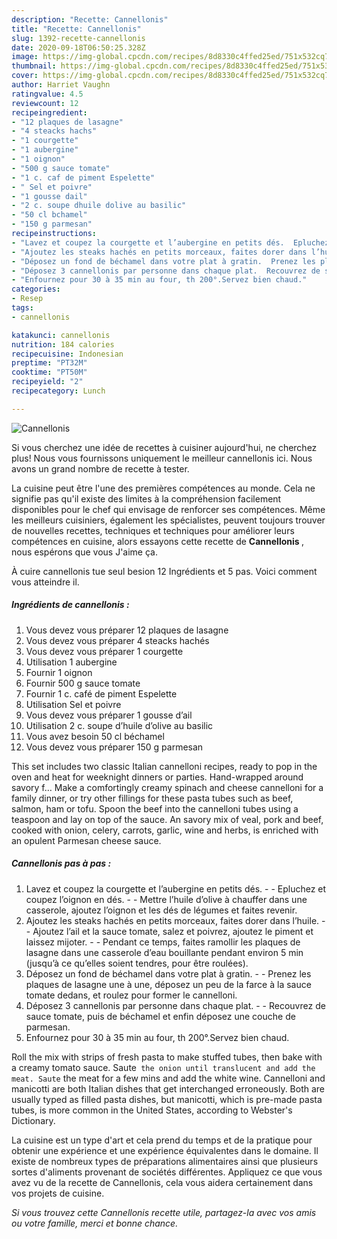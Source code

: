 ```yaml
---
description: "Recette: Cannellonis"
title: "Recette: Cannellonis"
slug: 1392-recette-cannellonis
date: 2020-09-18T06:50:25.328Z
image: https://img-global.cpcdn.com/recipes/8d8330c4ffed25ed/751x532cq70/cannellonis-photo-principale-de-la-recette.jpg
thumbnail: https://img-global.cpcdn.com/recipes/8d8330c4ffed25ed/751x532cq70/cannellonis-photo-principale-de-la-recette.jpg
cover: https://img-global.cpcdn.com/recipes/8d8330c4ffed25ed/751x532cq70/cannellonis-photo-principale-de-la-recette.jpg
author: Harriet Vaughn
ratingvalue: 4.5
reviewcount: 12
recipeingredient:
- "12 plaques de lasagne"
- "4 steacks hachs"
- "1 courgette"
- "1 aubergine"
- "1 oignon"
- "500 g sauce tomate"
- "1 c. caf de piment Espelette"
- " Sel et poivre"
- "1 gousse dail"
- "2 c. soupe dhuile dolive au basilic"
- "50 cl bchamel"
- "150 g parmesan"
recipeinstructions:
- "Lavez et coupez la courgette et l’aubergine en petits dés.  Epluchez et coupez l’oignon en dés.  Mettre l’huile d’olive à chauffer dans une casserole, ajoutez l’oignon et les dés de légumes et faites revenir."
- "Ajoutez les steaks hachés en petits morceaux, faites dorer dans l’huile.  Ajoutez l’ail et la sauce tomate, salez et poivrez, ajoutez le piment et laissez mijoter.  Pendant ce temps, faites ramollir les plaques de lasagne dans une casserole d’eau bouillante pendant environ 5 min (jusqu’à ce qu’elles soient tendres, pour être roulées)."
- "Déposez un fond de béchamel dans votre plat à gratin.  Prenez les plaques de lasagne une à une, déposez un peu de la farce à la sauce tomate dedans, et roulez pour former le cannelloni."
- "Déposez 3 cannellonis par personne dans chaque plat.  Recouvrez de sauce tomate, puis de béchamel et enfin déposez une couche de parmesan."
- "Enfournez pour 30 à 35 min au four, th 200°.Servez bien chaud."
categories:
- Resep
tags:
- cannellonis

katakunci: cannellonis 
nutrition: 184 calories
recipecuisine: Indonesian
preptime: "PT32M"
cooktime: "PT50M"
recipeyield: "2"
recipecategory: Lunch

---
```



![Cannellonis](https://img-global.cpcdn.com/recipes/8d8330c4ffed25ed/751x532cq70/cannellonis-photo-principale-de-la-recette.jpg)

Si vous cherchez une idée de recettes à cuisiner aujourd'hui, ne cherchez plus! Nous vous fournissons uniquement le meilleur cannellonis ici. Nous avons un grand nombre de recette à tester.

La cuisine peut être l'une des premières compétences au monde. Cela ne signifie pas qu'il existe des limites à la compréhension facilement disponibles pour le chef qui envisage de renforcer ses compétences. Même les meilleurs cuisiniers, également les spécialistes, peuvent toujours trouver de nouvelles recettes, techniques et techniques pour améliorer leurs compétences en cuisine, alors essayons cette recette de <strong> Cannellonis </strong>, nous espérons que vous J'aime ça.

<!--inarticleads1-->

À cuire cannellonis tue seul besion 12 Ingrédients et 5 pas. Voici comment vous atteindre il.

##### Ingrédients de cannellonis :

1. Vous devez vous préparer 12 plaques de lasagne
1. Vous devez vous préparer 4 steacks hachés
1. Vous devez vous préparer 1 courgette
1. Utilisation 1 aubergine
1. Fournir 1 oignon
1. Fournir 500 g sauce tomate
1. Fournir 1 c. café de piment Espelette
1. Utilisation  Sel et poivre
1. Vous devez vous préparer 1 gousse d’ail
1. Utilisation 2 c. soupe d’huile d’olive au basilic
1. Vous avez besoin 50 cl béchamel
1. Vous devez vous préparer 150 g parmesan


This set includes two classic Italian cannelloni recipes, ready to pop in the oven and heat for weeknight dinners or parties. Hand-wrapped around savory f… Make a comfortingly creamy spinach and cheese cannelloni for a family dinner, or try other fillings for these pasta tubes such as beef, salmon, ham or tofu. Spoon the beef into the cannelloni tubes using a teaspoon and lay on top of the sauce. An savory mix of veal, pork and beef, cooked with onion, celery, carrots, garlic, wine and herbs, is enriched with an opulent Parmesan cheese sauce. 

<!--inarticleads2-->

##### Cannellonis pas à pas :

1. Lavez et coupez la courgette et l’aubergine en petits dés. -  - Epluchez et coupez l’oignon en dés. -  - Mettre l’huile d’olive à chauffer dans une casserole, ajoutez l’oignon et les dés de légumes et faites revenir.
1. Ajoutez les steaks hachés en petits morceaux, faites dorer dans l’huile. -  - Ajoutez l’ail et la sauce tomate, salez et poivrez, ajoutez le piment et laissez mijoter. -  - Pendant ce temps, faites ramollir les plaques de lasagne dans une casserole d’eau bouillante pendant environ 5 min (jusqu’à ce qu’elles soient tendres, pour être roulées).
1. Déposez un fond de béchamel dans votre plat à gratin. -  - Prenez les plaques de lasagne une à une, déposez un peu de la farce à la sauce tomate dedans, et roulez pour former le cannelloni.
1. Déposez 3 cannellonis par personne dans chaque plat. -  - Recouvrez de sauce tomate, puis de béchamel et enfin déposez une couche de parmesan.
1. Enfournez pour 30 à 35 min au four, th 200°.Servez bien chaud.


Roll the mix with strips of fresh pasta to make stuffed tubes, then bake with a creamy tomato sauce. Saute` the onion until translucent and add the meat. Saute` the meat for a few mins and add the white wine. Cannelloni and manicotti are both Italian dishes that get interchanged erroneously. Both are usually typed as filled pasta dishes, but manicotti, which is pre-made pasta tubes, is more common in the United States, according to Webster&#39;s Dictionary. 

<!--inarticleads1-->

<p>
La cuisine est un type d'art et cela prend du temps et de la pratique pour obtenir une expérience et une expérience équivalentes dans le domaine. Il existe de nombreux types de préparations alimentaires ainsi que plusieurs sortes d'aliments provenant de sociétés différentes. Appliquez ce que vous avez vu de la recette de Cannellonis, cela vous aidera certainement dans vos projets de cuisine.
</p>

<p>
<i>Si vous trouvez cette Cannellonis recette utile, partagez-la avec vos amis ou votre famille, merci et bonne chance.</i>
</p>

